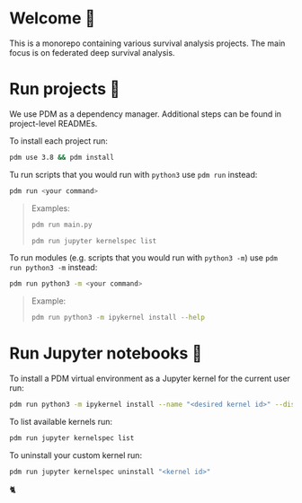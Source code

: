 # Welcome 👋

This is a monorepo containing various survival analysis projects.
The main focus is on federated deep survival analysis.

# Run projects 🚀

We use PDM as a dependency manager. Additional steps can be found in project-level READMEs.

To install each project run:

```sh
pdm use 3.8 && pdm install
```

Tu run scripts that you would run with `python3` use `pdm run` instead:

```sh
pdm run <your command>
```

> Examples:
> ```sh
> pdm run main.py
> ```
>
> ```sh
> pdm run jupyter kernelspec list
> ```

To run modules (e.g. scripts that you would run with `python3 -m`) use `pdm run python3 -m` instead:

```sh
pdm run python3 -m <your command>
```

> Example:
> ```sh
> pdm run python3 -m ipykernel install --help
> ```

# Run Jupyter notebooks 📓

To install a PDM virtual environment as a Jupyter kernel for the current user run:

```sh
pdm run python3 -m ipykernel install --name "<desired kernel id>" --display-name "<desired display name>" --user
```

To list available kernels run:

```sh
pdm run jupyter kernelspec list
```

To uninstall your custom kernel run:

```sh
pdm run jupyter kernelspec uninstall "<kernel id>"
```

🐈
